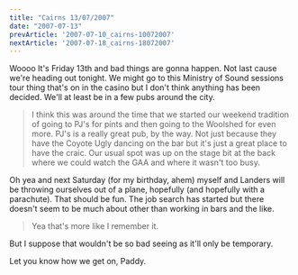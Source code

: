 ```yaml
---
title: "Cairns 13/07/2007"
date: "2007-07-13"
prevArticle: '2007-07-10_cairns-10072007'
nextArticle: '2007-07-18_cairns-18072007'
---
```

Woooo It's Friday 13th and bad things are gonna happen. Not last cause we're heading out tonight. We might go to this Ministry of Sound sessions tour thing that's on in the casino but I don't think anything has been decided. We'll at least be in a few pubs around the city.

> I think this was around the time that we started our weekend tradition of going to PJ's for pints and then going to the Woolshed for even more. PJ's is a really great pub, by the way. Not just because they have the Coyote Ugly dancing on the bar but it's just a great place to have the craic. Our usual spot was up on the stage bit at the back where we could watch the GAA and where it wasn't too busy.

Oh yea and next Saturday (for my birthday, ahem) myself and Landers will be throwing ourselves out of a plane, hopefully (and hopefully with a parachute). That should be fun. The job search has started but there doesn't seem to be much about other than working in bars and the like.

> Yea that's more like I remember it.

But I suppose that wouldn't be so bad seeing as it'll only be temporary.

Let you know how we get on,
Paddy.